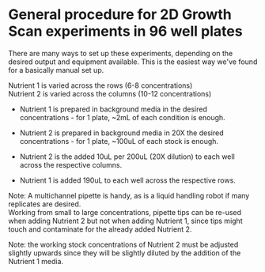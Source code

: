 # General procedure for 2D Growth Scan experiments in 96 well plates

There are many ways to set up these experiments, depending on the desired output and equipment available.
This is the easiest way we've found for a basically manual set up.

Nutrient 1 is varied across the rows (6-8 concentrations)<br>
Nutrient 2 is varied across the columns (10-12 concentrations)

- Nutrient 1 is prepared in background media in the desired concentrations - for 1 plate, ~2mL of each condition is enough.<br>
- Nutrient 2 is prepared in background media in 20X the desired concentrations - for 1 plate, ~100uL of each stock is enough. 

- Nutrient 2 is the added 10uL per 200uL (20X dilution) to each well across the respective columns.<br>
- Nutrient 1 is added 190uL to each well across the respective rows. <br>

Note: A multichannel pipette is handy, as is a liquid handling robot if many replicates are desired.<br>
Working from small to large concentrations, pipette tips can be re-used when adding Nutrient 2 but not when adding Nutrient 1, since tips might touch and contaminate for the already added Nutrient 2.

Note: the working stock concentrations of Nutrient 2 must be adjusted slightly upwards since they will be slightly diluted by the addition of the Nutrient 1 media.
